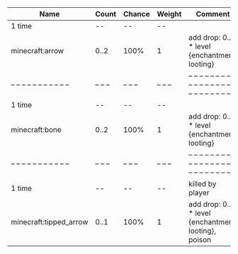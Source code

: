 | Name                   | Count | Chance | Weight | Comment                                               |
| ---------------------- | ----- | ------ | ------ | ----------------------------------------------------- |
| 1 time                 |    -- |     -- |     -- |                                                       |
| minecraft:arrow        |  0..2 |   100% |      1 | add drop: 0..1 * level {enchantment: looting}         |
| – – – – – – – – – – –  | – – – | – – –  | – – –  | – – – – – – – – – – – – – – – – – – – – – – – – – – – |
| 1 time                 |    -- |     -- |     -- |                                                       |
| minecraft:bone         |  0..2 |   100% |      1 | add drop: 0..1 * level {enchantment: looting}         |
| – – – – – – – – – – –  | – – – | – – –  | – – –  | – – – – – – – – – – – – – – – – – – – – – – – – – – – |
| 1 time                 |    -- |     -- |     -- | killed by player                                      |
| minecraft:tipped_arrow |  0..1 |   100% |      1 | add drop: 0..1 * level {enchantment: looting}, poison |
